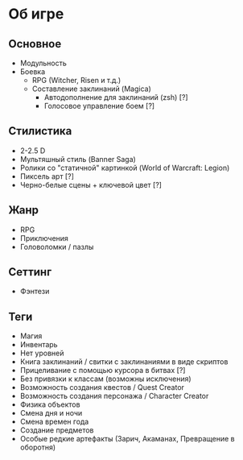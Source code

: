 # Об игре

## Основное
* Модульность
* Боевка
  * RPG (Witcher, Risen и т.д.)
  * Составление заклинаний (Magica)
    * Автодополнение для заклинаний (zsh) [?]
    * Голосовое управление боем [?]

## Стилистика
* 2-2.5 D
* Мультяшный стиль (Banner Saga)
* Ролики со "статичной" картинкой (World of Warcraft: Legion)
* Пиксель арт [?]
* Черно-белые сцены + ключевой цвет [?]

## Жанр
* RPG
* Приключения
* Головоломки / пазлы

## Сеттинг
* Фэнтези

## Теги
* Магия
* Инвентарь
* Нет уровней
* Книга заклинаний / свитки с заклинаниями в виде скриптов
* Прицеливание с помощью курсора в битвах [?]
* Без привязки к классам (возможны исключения)
* Возможность создания квестов / Quest Creator
* Возможность создания персонажа / Character Creator
* Физика объектов
* Смена дня и ночи
* Смена времен года
* Создание предметов
* Особые редкие артефакты (Зарич, Акаманах, Превращение в оборотня)
